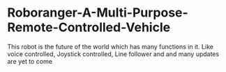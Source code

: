 # Roboranger-A-Multi-Purpose-Remote-Controlled-Vehicle
This robot is the future of the world which has many functions in it. Like voice controlled, Joystick controlled, Line follower and and many updates are yet to come
